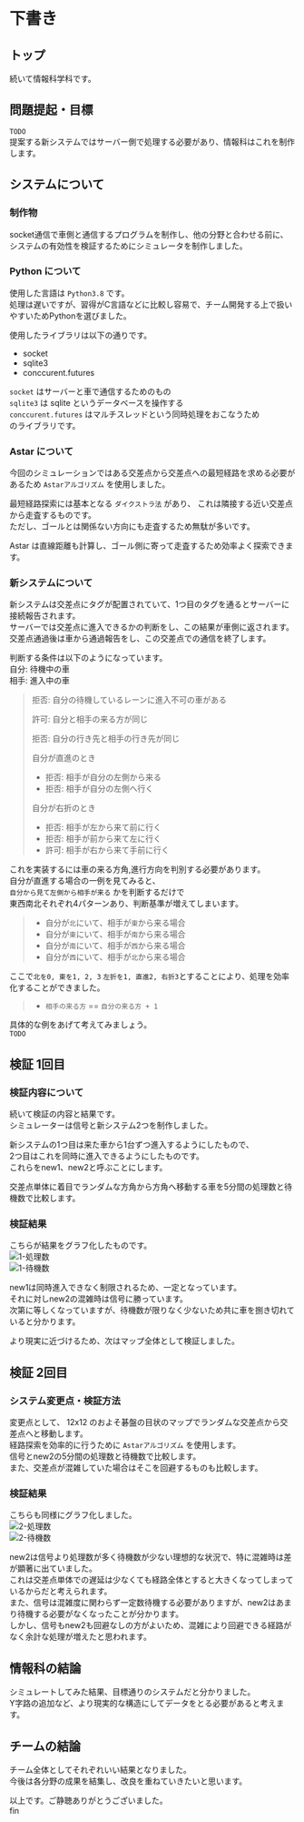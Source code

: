 # 下書き

## トップ
続いて情報科学科です。

## 問題提起・目標
`TODO`  
提案する新システムではサーバー側で処理する必要があり、情報科はこれを制作します。  


## システムについて
### 制作物
socket通信で車側と通信するプログラムを制作し、他の分野と合わせる前に、
システムの有効性を検証するためにシミュレータを制作しました。  

### Python について
使用した言語は `Python3.8` です。  
処理は遅いですが、習得がC言語などに比較し容易で、チーム開発する上で扱いやすいためPythonを選びました。  

使用したライブラリは以下の通りです。  
- socket
- sqlite3
- conccurent.futures

`socket` はサーバーと車で通信するためのもの  
`sqlite3` は sqlite というデータベースを操作する  
`conccurent.futures` はマルチスレッドという同時処理をおこなうため  
のライブラリです。

### Astar について
今回のシミュレーションではある交差点から交差点への最短経路を求める必要があるため
`Astarアルゴリズム` を使用しました。

最短経路探索には基本となる `ダイクストラ法` があり、
これは隣接する近い交差点から走査するものです。  
ただし、ゴールとは関係ない方向にも走査するため無駄が多いです。

Astar は直線距離も計算し、ゴール側に寄って走査するため効率よく探索できます。


### 新システムについて
新システムは交差点にタグが配置されていて、1つ目のタグを通るとサーバーに接続報告されます。  
サーバーでは交差点に進入できるかの判断をし、この結果が車側に返されます。  
交差点通過後は車から通過報告をし、この交差点での通信を終了します。  

判断する条件は以下のようになっています。  
自分: 待機中の車  
相手: 進入中の車  
> 拒否: 自分の待機しているレーンに進入不可の車がある  
> 
> 許可: 自分と相手の来る方が同じ  
> 
> 拒否: 自分の行き先と相手の行き先が同じ  
>  
> 自分が直進のとき
> - 拒否: 相手が自分の左側から来る  
> - 拒否: 相手が自分の左側へ行く  
> 
> 自分が右折のとき
> - 拒否: 相手が左から来て前に行く
> - 拒否: 相手が前から来て左に行く
> - 許可: 相手が右から来て手前に行く

これを実装するには車の来る方角,進行方向を判別する必要があります。  
自分が直進する場合の一例を見てみると、  
`自分から見て左側から相手が来る` かを判断するだけで  
東西南北それぞれ4パターンあり、判断基準が増えてしまいます。  
> - 自分が`北`にいて、相手が`東`から来る場合
> - 自分が`東`にいて、相手が`南`から来る場合
> - 自分が`南`にいて、相手が`西`から来る場合
> - 自分が`西`にいて、相手が`北`から来る場合

ここで`北を0, 東を1, 2, 3` `左折を1, 直進2, 右折3`とすることにより、処理を効率化することができました。  
> - `相手の来る方` == `自分の来る方 + 1`  


具体的な例をあげて考えてみましょう。  
`TODO`  

## 検証 1回目
### 検証内容について
続いて検証の内容と結果です。  
シミュレーターは信号と新システム2つを制作しました。  

新システムの1つ目は来た車から1台ずつ進入するようにしたもので、  
2つ目はこれを同時に進入できるようにしたものです。  
これらをnew1、new2と呼ぶことにします。  

交差点単体に着目でランダムな方角から方角へ移動する車を5分間の処理数と待機数で比較します。  


### 検証結果
こちらが結果をグラフ化したものです。  
![1-処理数](https://docs.google.com/spreadsheets/d/e/2PACX-1vSDcloY71481hB0FpkomezlnNjGZpPEFegFVnGm2JX5h_pkD8_AO-UcSNwicodauZi7aXvQntKbFgBz/pubchart?oid=1751094130&format=image)  
![1-待機数](https://docs.google.com/spreadsheets/d/e/2PACX-1vSDcloY71481hB0FpkomezlnNjGZpPEFegFVnGm2JX5h_pkD8_AO-UcSNwicodauZi7aXvQntKbFgBz/pubchart?oid=1814756461&format=image)  

new1は同時進入できなく制限されるため、一定となっています。  
それに対しnew2の混雑時は信号に勝っています。  
次第に等しくなっていますが、待機数が限りなく少ないため共に車を捌き切れていると分かります。  

より現実に近づけるため、次はマップ全体として検証しました。  


## 検証 2回目
### システム変更点・検証方法
変更点として、 12x12 のおよそ碁盤の目状のマップでランダムな交差点から交差点へと移動します。  
経路探索を効率的に行うために `Astarアルゴリズム` を使用します。  
信号とnew2の5分間の処理数と待機数で比較します。  
また、交差点が混雑していた場合はそこを回避するものも比較します。  


### 検証結果
こちらも同様にグラフ化しました。  
![2-処理数](https://docs.google.com/spreadsheets/d/e/2PACX-1vSDcloY71481hB0FpkomezlnNjGZpPEFegFVnGm2JX5h_pkD8_AO-UcSNwicodauZi7aXvQntKbFgBz/pubchart?oid=522272234&format=image)  
![2-待機数](https://docs.google.com/spreadsheets/d/e/2PACX-1vSDcloY71481hB0FpkomezlnNjGZpPEFegFVnGm2JX5h_pkD8_AO-UcSNwicodauZi7aXvQntKbFgBz/pubchart?oid=1762092698&format=image)  

new2は信号より処理数が多く待機数が少ない理想的な状況で、特に混雑時は差が顕著に出ていました。  
これは交差点単体での遅延は少なくても経路全体とすると大きくなってしまっているからだと考えられます。  
また、信号は混雑度に関わらず一定数待機する必要がありますが、new2はあまり待機する必要がなくなったことが分かります。  
しかし、信号もnew2も回避なしの方がよいため、混雑により回避できる経路がなく余計な処理が増えたと思われます。  


## 情報科の結論
シミュレートしてみた結果、目標通りのシステムだと分かりました。  
Y字路の追加など、より現実的な構造にしてデータをとる必要があると考えます。  


## チームの結論
チーム全体としてそれぞれいい結果となりました。  
今後は各分野の成果を結集し、改良を重ねていきたいと思います。


以上です。ご静聴ありがとうございました。  
fin
